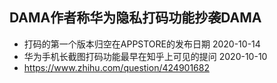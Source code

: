 ###
## DAMA作者称华为隐私打码功能抄袭DAMA

- 打码的第一个版本归空在APPSTORE的发布日期  2020-10-14
- 华为手机长截图打码功能最早在知乎上可见的提问 2020-10-10 
- https://www.zhihu.com/question/424901682
